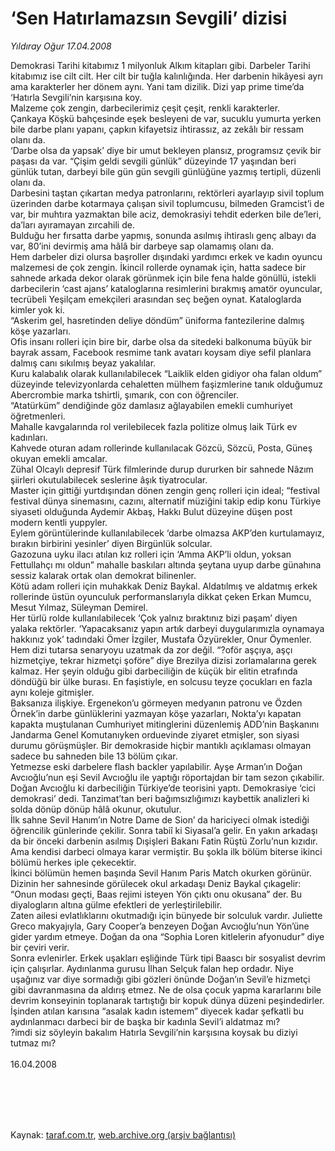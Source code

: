 # ‘Sen Hatırlamazsın Sevgili’ dizisi

*Yıldıray Oğur 17.04.2008*

<div class="taraf_structure_2col_1zq">
<div class="margen_n">



 <p>Demokrasi Tarihi kitabımız 1 milyonluk Alkım kitapları gibi. Darbeler Tarihi kitabımız ise cilt cilt. Her cilt bir tuğla kalınlığında. Her darbenin hikâyesi ayrı ama karakterler her dönem aynı. Yani tam dizilik. Dizi yap prime time’da ‘Hatırla Sevgili’nin karşısına koy. <br/>
Malzeme çok zengin, darbecilerimiz çeşit çeşit, renkli karakterler. <br/>
Çankaya Köşkü bahçesinde eşek besleyeni de var, sucuklu yumurta yerken bile darbe planı yapanı, çapkın kifayetsiz ihtirassız, az zekâlı bir ressam olanı da. <br/>
‘Darbe olsa da yapsak’ diye bir umut bekleyen plansız, programsız çevik bir paşası da var. “Çişim geldi sevgili günlük” düzeyinde 17 yaşından beri günlük tutan, darbeyi bile gün gün sevgili günlüğüne yazmış tertipli, düzenli olanı da.<br/>
Darbesini taştan çıkartan medya patronlarını, rektörleri ayarlayıp sivil toplum üzerinden darbe kotarmaya çalışan sivil toplumcusu, bilmeden Gramcist’i de var, bir muhtıra yazmaktan bile aciz, demokrasiyi tehdit ederken bile de’leri, da’ları ayıramayan zırcahili de. <br/>
Bulduğu her fırsatta darbe yapmış, sonunda asılmış ihtiraslı genç albayı da var, 80’ini devirmiş ama hâlâ bir darbeye sap olamamış olanı da. <br/>
Hem darbeler dizi olursa başroller dışındaki yardımcı erkek ve kadın oyuncu malzemesi de çok zengin. İkincil rollerde oynamak için, hatta sadece bir sahnede arkada dekor olarak görünmek için bile fena halde gönüllü, istekli darbecilerin ‘cast ajans’ kataloglarına resimlerini bırakmış amatör oyuncular, tecrübeli Yeşilçam emekçileri arasından seç beğen oynat. Kataloglarda kimler yok ki. <br/>
“Askerim gel, hasretinden deliye döndüm” üniforma fantezilerine dalmış köşe yazarları. <br/>
Ofis insanı rolleri için bire bir, darbe olsa da sitedeki balkonuma büyük bir bayrak assam, Facebook resmime tank avatarı koysam diye sefil planlara dalmış canı sıkılmış beyaz yakalılar. <br/>
Kuru kalabalık olarak kullanılabilecek “Laiklik elden gidiyor oha falan oldum” düzeyinde televizyonlarda cehaletten mülhem faşizmlerine tanık olduğumuz Abercrombie marka tshirtli, şımarık, con con öğrenciler. <br/>
“Atatürküm” dendiğinde göz damlasız ağlayabilen emekli cumhuriyet öğretmenleri. <br/>
Mahalle kavgalarında rol verilebilecek fazla politize olmuş laik Türk ev kadınları. <br/>
Kahvede oturan adam rollerinde kullanılacak Gözcü, Sözcü, Posta, Güneş okuyan emekli amcalar. <br/>
Zühal Olcaylı depresif Türk filmlerinde durup dururken bir sahnede Nâzım şiirleri okutulabilecek seslerine âşık tiyatrocular. <br/>
Master için gittiği yurtdışından dönen zengin genç rolleri için ideal; “festival festival dünya sinemasını, cazını, alternatif müziğini takip edip konu Türkiye siyaseti olduğunda Aydemir Akbaş, Hakkı Bulut düzeyine düşen post modern kentli yuppyler. <br/>
Eylem görüntülerinde kullanılabilecek ‘darbe olmazsa AKP’den kurtulamayız, bırakın birbirini yesinler’ diyen Birgünlük solcular. <br/>
Gazozuna uyku ilacı atılan kız rolleri için ‘Amma AKP’li oldun, yoksan Fettullahçı mı oldun” mahalle baskıları altında şeytana uyup darbe günahına sessiz kalarak ortak olan demokrat bilinenler. <br/>
Kötü adam rolleri için muhakkak Deniz Baykal. Aldatılmış ve aldatmış erkek rollerinde üstün oyunculuk performanslarıyla dikkat çeken Erkan Mumcu, Mesut Yılmaz, Süleyman Demirel.<br/>
Her türlü rolde kullanılabilecek ‘Çok yalnız bıraktınız bizi paşam’ diyen yalaka rektörler. ‘Yapacaksanız yapın artık darbeyi duygularımızla oynamaya hakkınız yok’ tadındaki Ömer İzgiler, Mustafa Özyürekler, Onur Öymenler. <br/>
Hem dizi tutarsa senaryoyu uzatmak da zor değil. “?oför aşçıya, aşçı hizmetçiye, tekrar hizmetçi şoföre” diye Brezilya dizisi zorlamalarına gerek kalmaz. Her şeyin olduğu gibi darbeciliğin de küçük bir elitin etrafında döndüğü bir ülke burası. En faşistiyle, en solcusu teyze çocukları en fazla aynı koleje gitmişler. <br/>
Baksanıza ilişkiye. Ergenekon’u görmeyen medyanın patronu ve Özden Örnek’in darbe günlüklerini yazmayan köşe yazarları, Nokta’yı kapatan kapakta muştulanan Cumhuriyet mitinglerini düzenlemiş ADD’nin Başkanını Jandarma Genel Komutanıyken orduevinde ziyaret etmişler, son siyasi durumu görüşmüşler. Bir demokraside hiçbir mantıklı açıklaması olmayan sadece bu sahneden bile 13 bölüm çıkar.<br/>
Yetmezse eski darbelere flash backler yapılabilir. Ayşe Arman’ın Doğan Avcıoğlu’nun eşi Sevil Avcıoğlu ile yaptığı röportajdan bir tam sezon çıkabilir. Doğan Avcıoğlu ki darbeciliğin Türkiye’de teorisini yaptı. Demokrasiye ‘cici demokrasi’ dedi. Tanzimat’tan beri bağımsızlığımızı kaybettik analizleri ki solda dönüp dönüp hâlâ okunur, okutulur.<br/>
İlk sahne Sevil Hanım’ın Notre Dame de Sion’ da hariciyeci olmak istediği öğrencilik günlerinde çekilir. Sonra tabiî ki Siyasal’a gelir. En yakın arkadaşı da bir önceki darbenin asılmış Dışişleri Bakanı Fatin Rüştü Zorlu’nun kızıdır. Ama kendisi darbeci olmaya karar vermiştir. Bu şokla ilk bölüm biterse ikinci bölümü herkes iple çekecektir.<br/>
İkinci bölümün hemen başında Sevil Hanım Paris Match okurken görünür. Dizinin her sahnesinde görülecek okul arkadaşı Deniz Baykal çıkagelir: “Onun modası geçti, Baas rejimi isteyen Yön çıktı onu okusana” der. Bu diyalogların altına gülme efektleri de yerleştirilebilir. <br/>
Zaten ailesi evlatlıklarını okutmadığı için bünyede bir solculuk vardır. Juliette Greco makyajıyla, Gary Cooper’a benzeyen Doğan Avcıoğlu’nun Yön’üne gider yardım etmeye. Doğan da ona “Sophia Loren kitlelerin afyonudur” diye bir çeviri verir. <br/>
Sonra evlenirler. Erkek uşakları eşliğinde Türk tipi Baascı bir sosyalist devrim için çalışırlar. Aydınlanma gurusu İlhan Selçuk falan hep ordadır. Niye uşağınız var diye sormadığı gibi gözleri önünde Doğan’ın Sevil’e hizmetçi gibi davranmasına da aldırış etmez. Ne de olsa çocuk yapma kararlarını bile devrim konseyinin toplanarak tartıştığı bir kopuk dünya düzeni peşindedirler. İşinden atılan karısına “asalak kadın istemem” diyecek kadar şefkatli bu aydınlanmacı darbeci bir de başka bir kadınla Sevil’i aldatmaz mı? <br/>
?imdi siz söyleyin bakalım Hatırla Sevgili’nin karşısına koysak bu diziyi tutmaz mı? <br/>
<br/>
16.04.2008</p>
<br/>
<br/>
<br/>



<br/>


<div id="taraf_not">
</div>

</div>


</div>

Kaynak: [taraf.com.tr](http://www.taraf.com.tr:80/makale/408.htm), [web.archive.org (arşiv bağlantısı)](http://web.archive.org/web/20090913020327/http://www.taraf.com.tr:80/makale/408.htm)
